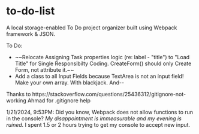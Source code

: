 # to-do-list
A local storage-enabled To Do project organizer built using Webpack framework &amp; JSON.

<p>To Do:</p>
<ul>
<li>~~Relocate Assigning Task properties logic (re: label - "title") to "Load Title" for Single Responsibilty Coding. CreateForm() should only Create Form, not attribute it.~~</li>
<li>Add a class to all Input Fields because TextArea is not an input field! Make your own array. With blackjack. And--</li>
</ul>

<p>Thanks to https://stackoverflow.com/questions/25436312/gitignore-not-working Ahmad for .gitignore help
<p>1/21/2024, 9:53PM: Did you know, Webpack does not allow functions to run in the console? <em>My disappointment is immeasurable and my evening is ruined.</em> I spent 1.5 or 2 hours trying to get my console to accept new input.</p>